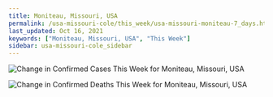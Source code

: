 ```yaml
---
title: Moniteau, Missouri, USA
permalink: /usa-missouri-cole/this_week/usa-missouri-moniteau-7_days.html
last_updated: Oct 16, 2021
keywords: ["Moniteau, Missouri, USA", "This Week"]
sidebar: usa-missouri-cole_sidebar
---
```


![Change in Confirmed Cases This Week for Moniteau, Missouri, USA](/covid_tracker/images/graphs/usa-missouri-moniteau-delta_confirmed-7_days_graph.png)

![Change in Confirmed Deaths This Week for Moniteau, Missouri, USA](/covid_tracker/images/graphs/usa-missouri-moniteau-delta_deaths-7_days_graph.png)
